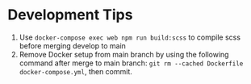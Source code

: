 # Development Tips #

1. Use `docker-compose exec web npm run build:scss` to compile scss before merging develop to main
2. Remove Docker setup from main branch by using the following command after merge to main branch:
`git rm --cached Dockerfile docker-compose.yml`, then commit.
